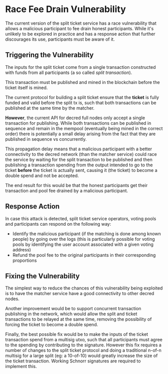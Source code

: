 # Race Fee Drain Vulnerability

The current version of the split ticket service has a race vulnerability that allows a malicious participant to fee drain honest participants. While it's unlikely to be explored in practice and has a response action that further discourages its use, participants must be aware of it.

## Triggering the Vulnerability

The inputs for the split ticket come from a single transaction constructed with funds from all participants (a so called _split transaction_).

This transaction must be published and mined in the blockchain before the ticket itself is mined.

The current protocol for building a split ticket ensure that the **ticket** is fully funded and valid before the split tx is, such that both transactions can be published at the same time by the matcher.

**However**, the current API for decred full nodes only accept a single transaction for publishing. While both transactions can be published in sequence and remain in the mempool (eventually being mined in the correct order) there is potentially a small delay arising from the fact that they are published in sequence vs concurrently.

This propagation delay means that a malicious participant with a better connectivity to the decred network (than the matcher service) could race the service by waiting for the split transaction to be published and then publishing a transaction spending from the output intended to go to the ticket **before** the ticket is actually sent, causing it (the ticket) to become a double spend and not be accepted.

The end result for this would be that the honest participants get their transaction and pool fee drained by a malicious participant.

## Response Action

In case this attack is detected, split ticket service operators, voting pools and participants can respond on the following way:

- Identify the malicious participant (if the matching is done among known people) by going over the logs (this is particularly possible for voting pools by identifying the user account associated with a given voting address)
- Refund the pool fee to the original participants in their corresponding proportions

## Fixing the Vulnerability

The simplest way to reduce the chances of this vulnerability being exploited is to have the matcher service have a good connectivity to other decred nodes.

Another improvement would be to support concurrent transaction publishing in the network, which would allow the split and ticket transactions to be relayed at the same time, removing the possibility of forcing the ticket to become a double spend.

Finally, the best possible fix would be to make the inputs of the ticket transaction spend from a multisig utxo, such that all participants must agree to the spending by contributing to the signature. However this fix requires a number of changes to the split ticket protocol and doing a traditional n-of-n multisig for a large split (eg: a 10-of-10) would greatly increase the size of the ticket transaction. Working Schnorr signatures are required to implement this.

